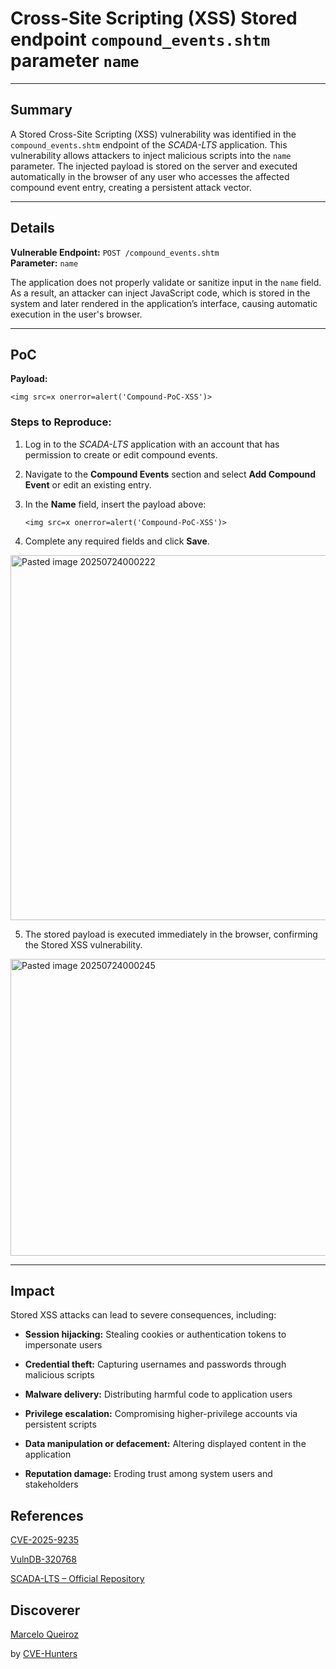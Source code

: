 # Cross-Site Scripting (XSS) Stored endpoint `compound_events.shtm` parameter `name`

---

## Summary

A Stored Cross-Site Scripting (XSS) vulnerability was identified in the `compound_events.shtm` endpoint of the _SCADA-LTS_ application. This vulnerability allows attackers to inject malicious scripts into the `name` parameter. The injected payload is stored on the server and executed automatically in the browser of any user who accesses the affected compound event entry, creating a persistent attack vector.

---

## Details

**Vulnerable Endpoint:** `POST /compound_events.shtm`  
**Parameter:** `name`

The application does not properly validate or sanitize input in the `name` field. As a result, an attacker can inject JavaScript code, which is stored in the system and later rendered in the application’s interface, causing automatic execution in the user's browser.

---

## PoC

**Payload:**

`<img src=x onerror=alert('Compound-PoC-XSS')>`

### Steps to Reproduce:

1. Log in to the _SCADA-LTS_ application with an account that has permission to create or edit compound events.
    
2. Navigate to the **Compound Events** section and select **Add Compound Event** or edit an existing entry.
    
3. In the **Name** field, insert the payload above:
          
    `<img src=x onerror=alert('Compound-PoC-XSS')>`
    
4. Complete any required fields and click **Save**.
    
<img width="1080" height="584" alt="Pasted image 20250724000222" src="https://github.com/user-attachments/assets/ce431b95-21c1-40ba-a2ff-b65f6918d68a" />

    
5. The stored payload is executed immediately in the browser, confirming the Stored XSS vulnerability.

<img width="823" height="475" alt="Pasted image 20250724000245" src="https://github.com/user-attachments/assets/37114e5e-3c37-4dd3-be83-9c868eb206a2" />

---

## Impact

Stored XSS attacks can lead to severe consequences, including:

- **Session hijacking:** Stealing cookies or authentication tokens to impersonate users
    
- **Credential theft:** Capturing usernames and passwords through malicious scripts
    
- **Malware delivery:** Distributing harmful code to application users
    
- **Privilege escalation:** Compromising higher-privilege accounts via persistent scripts
    
- **Data manipulation or defacement:** Altering displayed content in the application
    
- **Reputation damage:** Eroding trust among system users and stakeholders


## References

[CVE-2025-9235](https://www.cve.org/CVERecord?id=CVE-2025-9235)

[VulnDB-320768](https://vuldb.com/?id.320768)

[SCADA-LTS – Official Repository](https://github.com/SCADA-LTS/Scada-LTS)

## Discoverer

[Marcelo Queiroz](www.linkedin.com/in/marceloqueirozjr) 

by [CVE-Hunters](https://github.com/Sec-Dojo-Cyber-House/cve-hunters)